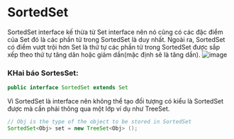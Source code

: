 # SortedSet
SortedSet interface kế thừa từ Set interface nên nó cũng có các đặc điểm của Set đó là các phần tử trong SortedSet là duy nhất. 
Ngoài ra, SortedSet có điểm vượt trội hơn Set là thứ tự các phần tử trong SortedSet được sắp xếp theo thứ tự tăng dân hoặc giảm dần(mặc định sẽ là tăng dần).
![image](https://user-images.githubusercontent.com/70504465/122804294-eff9aa00-d2f1-11eb-9e80-26cb136a3c9f.png)

### KHai báo SortesSet:
```java
public interface SortedSet extends Set
```
Vì SortedSet là interface nên không thể tạo đối tượng có kiểu là SortedSet được mà cần phải thông qua một lớp ví dụ như TreeSet.
```java
// Obj is the type of the object to be stored in SortedSet
SortedSet<Obj> set = new TreeSet<Obj> ();
```
